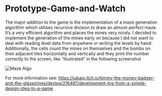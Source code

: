 # Prototype-Game-and-Watch
The major addition to the game is the implementation of a maze generation algorithm which utilises recursive division to draw an almost-perfect maze. It’s a very efficient algorithm and places the mines very nicely. I decided to implement the generation of the mines early on because I did not want to deal with reading level data from anywhere or writing the levels by hand:   Additionally, the cells count the mines on themselves and the bombs on their adjacent tiles horizontally and vertically and they print the number correctly to the screen, like “illustrated” in the following screenshot

![Maze Algo](https://user-images.githubusercontent.com/47029889/214384382-e17606a4-30fc-4e81-b83d-e2562d3ac2b6.png)

For more information see: https://jukaio.itch.io/timmy-the-money-badger-and-the-glassmines/devlog/216497/development-log-from-a-simple-design-idea-to-a-game
